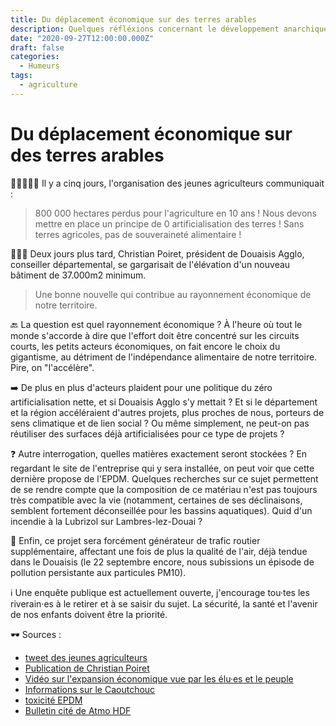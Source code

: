 ```yaml
---
title: Du déplacement économique sur des terres arables
description: Quelques réfléxions concernant le développement anarchique des entrepôts et autres ZAC dans le Douaisis.
date: "2020-09-27T12:00:00.000Z"
draft: false
categories:
  - Humeurs
tags:
  - agriculture
---
```


# Du déplacement économique sur des terres arables

👨‍🌾👩🏾‍🌾 Il y a cinq jours, l'organisation des jeunes agriculteurs communiquait :

> 800 000 hectares perdus pour l'agriculture en 10 ans ! Nous devons mettre en place un principe de 0 artificialisation des terres ! Sans terres agricoles, pas de souveraineté alimentaire !

🤦🏼‍♂️ Deux jours plus tard, Christian Poiret, président de Douaisis Agglo, conseiller départemental, se gargarisait de l'élévation d'un nouveau bâtiment de 37.000m2 minimum.

> Une bonne nouvelle qui contribue au rayonnement économique de notre territoire.

🔙 La question est quel rayonnement économique ? À l'heure où tout le monde s'accorde à dire que l'effort doit être concentré sur les circuits courts, les petits acteurs économiques, on fait encore le choix du gigantisme, au détriment de l'indépendance alimentaire de notre territoire. Pire, on "l'accélère".

➡️ De plus en plus d'acteurs plaident pour une politique du zéro artificialisation nette, et si Douaisis Agglo s'y mettait ? Et si le département et la région accéléraient d'autres projets, plus proches de nous, porteurs de sens climatique et de lien social ? Ou même simplement, ne peut-on pas réutiliser des surfaces déjà artificialisées pour ce type de projets ?

❓ Autre interrogation, quelles matières exactement seront stockées ? En regardant le site de l'entreprise qui y sera installée, on peut voir que cette dernière propose de l'EPDM. Quelques recherches sur ce sujet permettent de se rendre compte que la composition de ce matériau n'est pas toujours très compatible avec la vie (notamment, certaines de ses déclinaisons, semblent fortement déconseillée pour les bassins aquatiques). Quid d'un incendie à la Lubrizol sur Lambres-lez-Douai ?

🚛 Enfin, ce projet sera forcément générateur de trafic routier supplémentaire, affectant une fois de plus la qualité de l'air, déjà tendue dans le Douaisis (le 22 septembre encore, nous subissions un épisode de pollution persistante aux particules PM10).

ℹ️ Une enquête publique est actuellement ouverte, j'encourage tou·tes les riverain·es à le retirer et à se saisir du sujet. La sécurité, la santé et l'avenir de nos enfants doivent être la priorité.

🕶️ Sources :

- [tweet des jeunes agriculteurs](https://twitter.com/JeunesAgri/status/1308307840247963648)
- [Publication de Christian Poiret](https://www.facebook.com/douaisis.agglo/posts/1506524879557837)
- [Vidéo sur l'expansion économique vue par les élu·es et le peuple](https://www.youtube.com/watch?v=WanUsa3v6SY)
- [Informations sur le Caoutchouc](https://www.cancer-environnement.fr/557-Caoutchouc.ce.aspx)
- [toxicité EPDM](https://www.ouest-distribution.fr/blog/conseils-pour-le-bassin/non-toxicite-epdm)
- [Bulletin cité de Atmo HDF](https://www.atmo-hdf.fr/images/alertes_pdf/alertes_2020/20200922_NAP_PM10_59.pdf)
